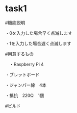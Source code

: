 # task1

#機能説明


  ・0を入力した場合早く点滅します
  
  
  ・1を入力した場合遅く点滅します
  
#用意するもの


　・Raspberry Pi 4
 
 
  ・ブレットボード
  
  
  ・ジャンパー線　4本
  
  
  ・抵抗　220Ω　1個


#ビルド


  
